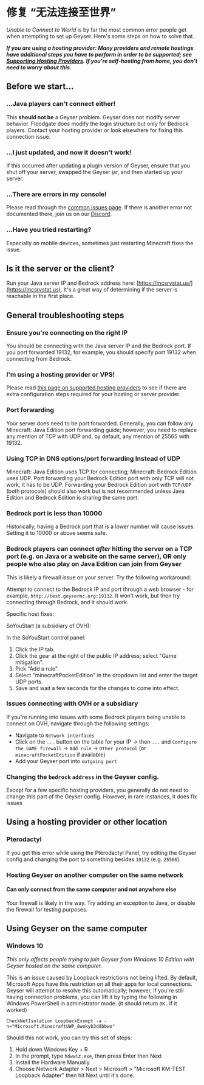 # 修复 “无法连接至世界”

_Unable to Connect to World_ is by far the most common error people get when attempting to set up Geyser. Here's some steps on how to solve that.

_**If you are using a hosting provider: Many providers and remote hostings have additional steps you have to perform in order to be supported; see**_ [_**Supporting Hosting Providers**_](https://github.com/GeyserMC/Geyser/wiki/Supported-Hosting-Providers)_**. If you're self-hosting from home, you don't need to worry about this.**_

## Before we start...

### ...Java players can't connect either!

This **should not be** a Geyser problem. Geyser does not modify server behavior. Floodgate does modify the login structure but only for Bedrock players. Contact your hosting provider or look elsewhere for fixing this connection issue.

### ...I just updated, and now it doesn't work!

If this occurred after updating a plugin version of Geyser, ensure that you shut off your server, swapped the Geyser jar, and then started up your server.

### ...There are errors in my console!

Please read through the [common issues page](https://github.com/GeyserMC/Geyser/wiki/Common-Issues). If there is another error not documented there, join us on our [Discord](https://discord.geysermc.org).

### ...Have you tried restarting?

Especially on mobile devices, sometimes just restarting Minecraft fixes the issue.

## Is it the server or the client?

Run your Java server IP and Bedrock address here: [https://mcsrvstat.us/](https://mcsrvstat.us). It's a great way of determining if the server is reachable in the first place.

## General troubleshooting steps

### Ensure you're connecting on the right IP

You should be connecting with the Java server IP and the Bedrock port. If you port forwarded 19132, for example, you should specify port 19132 when connecting from Bedrock.

### I'm using a hosting provider or VPS!

Please read [this page on supported hosting providers](https://github.com/GeyserMC/Geyser/wiki/Supported-Hosting-Providers) to see if there are extra configuration steps required for your hosting or server provider.

### Port forwarding

Your server does need to be port forwarded. Generally, you can follow any Minecraft: Java Edition port forwarding guide; however, you need to replace any mention of TCP with UDP and, by default, any mention of 25565 with 19132.

### Using TCP in DNS options/port forwarding Instead of UDP

Minecraft: Java Edition uses TCP for connecting; Minecraft: Bedrock Edition uses UDP. Port forwarding your Bedrock Edition port with only TCP will not work, it has to be UDP. Forwarding your Bedrock Edition port with `TCP/UDP` (both protocols) should also work but is not recommended unless Java Edition and Bedrock Edition is sharing the same port.

### Bedrock port is less than 10000

Historically, having a Bedrock port that is a lower number will cause issues. Setting it to 10000 or above seems safe.

### Bedrock players can connect _after_ hitting the server on a TCP port (e.g. on Java or a website on the same server), OR only people who also play on Java Edition can join from Geyser

This is likely a firewall issue on your server. Try the following workaround:

Attempt to connect to the Bedrock IP and port through a web browser - for example, `http://test.geysermc.org:19132`. It won't work, but then try connecting through Bedrock, and it should work.

Specific host fixes:

SoYouStart (a subsidiary of OVH):

In the SoYouStart control panel:

1. Click the IP tab.
2. Click the gear at the right of the public IP address; select "Game mitigation".
3. Pick "Add a rule".
4. Select "minecraftPocketEdition" in the dropdown list and enter the target UDP ports.
5. Save and wait a few seconds for the changes to come into effect.

### Issues connecting with OVH or a subsidiary

If you're running into issues with some Bedrock players being unable to connect on OVH, navigate through the following settings:

* Navigate to `Network interfaces`
* Click on the `...` button on the table for your IP -> then `...` and `Configure the GAME firewall` -> `Add rule` -> `Other protocol` (or `minecraftPocketEdition` if available)
* Add your Geyser port into `outgoing port`

### Changing the `bedrock` `address` in the Geyser config.

Except for a few specific hosting providers, you generally do not need to change this part of the Geyser config. However, in rare instances, it does fix issues

## Using a hosting provider or other location

### Pterodactyl

If you get this error while using the Pterodactyl Panel, try editing the Geyser config and changing the port to something besides `19132` (e.g. `25566`).

### Hosting Geyser on another computer on the same network

#### Can only connect from the same computer and not anywhere else

Your firewall is likely in the way. Try adding an exception to Java, or disable the firewall for testing purposes.

## Using Geyser on the same computer

### Windows 10

_This only affects people trying to join Geyser from Windows 10 Edition with Geyser hosted on the same computer._

This is an issue caused by Loopback restrictions not being lifted. By default, Microsoft Apps have this restriction on all their apps for local connections. Geyser will attempt to resolve this automatically; however, if you're still having connection problems, you can lift it by typing the following in Windows PowerShell in administrator mode: (it should return `OK.` if it worked)

```
CheckNetIsolation LoopbackExempt -a -n="Microsoft.MinecraftUWP_8wekyb3d8bbwe"
```

Should this not work, you can try this set of steps:

1. Hold down Windows Key + R
2. In the prompt, type `hdwwiz.exe`, then press Enter then Next
3. Install the Hardware Manually
4. Choose Network Adapter > Next > Microsoft > "Microsoft KM-TEST Loopback Adapter" then hit Next until it's done.
